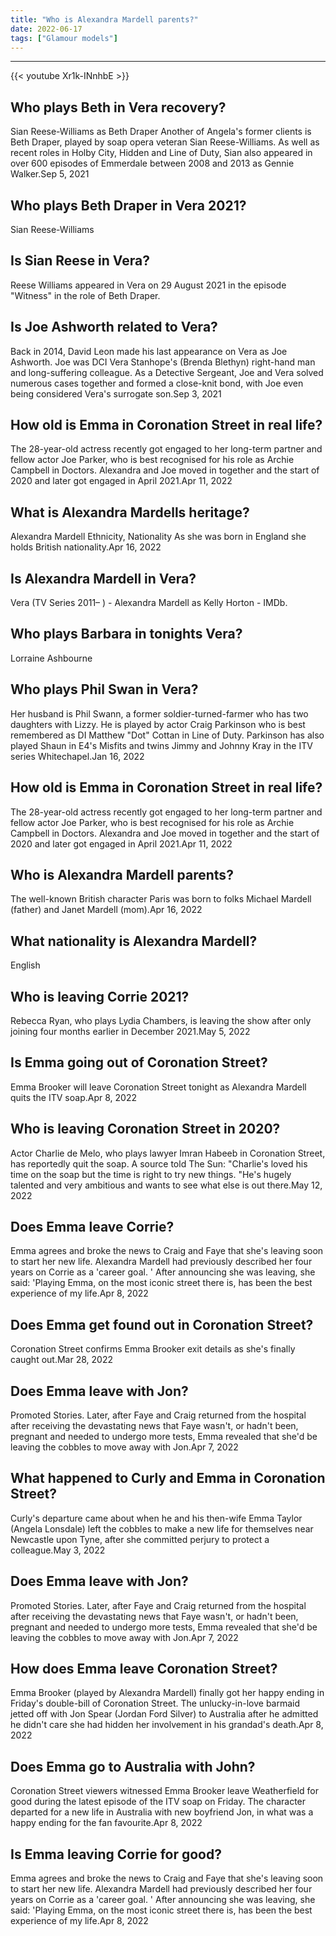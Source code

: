 ```yaml
---
title: "Who is Alexandra Mardell parents?"
date: 2022-06-17
tags: ["Glamour models"]
---
```


---
{{< youtube Xr1k-INnhbE >}}
## Who plays Beth in Vera recovery?
Sian Reese-Williams as Beth Draper Another of Angela's former clients is Beth Draper, played by soap opera veteran Sian Reese-Williams. As well as recent roles in Holby City, Hidden and Line of Duty, Sian also appeared in over 600 episodes of Emmerdale between 2008 and 2013 as Gennie Walker.Sep 5, 2021

## Who plays Beth Draper in Vera 2021?
Sian Reese-Williams

## Is Sian Reese in Vera?
Reese Williams appeared in Vera on 29 August 2021 in the episode "Witness" in the role of Beth Draper.

## Is Joe Ashworth related to Vera?
Back in 2014, David Leon made his last appearance on Vera as Joe Ashworth. Joe was DCI Vera Stanhope's (Brenda Blethyn) right-hand man and long-suffering colleague. As a Detective Sergeant, Joe and Vera solved numerous cases together and formed a close-knit bond, with Joe even being considered Vera's surrogate son.Sep 3, 2021

## How old is Emma in Coronation Street in real life?
The 28-year-old actress recently got engaged to her long-term partner and fellow actor Joe Parker, who is best recognised for his role as Archie Campbell in Doctors. Alexandra and Joe moved in together and the start of 2020 and later got engaged in April 2021.Apr 11, 2022

## What is Alexandra Mardells heritage?
Alexandra Mardell Ethnicity, Nationality As she was born in England she holds British nationality.Apr 16, 2022

## Is Alexandra Mardell in Vera?
Vera (TV Series 2011– ) - Alexandra Mardell as Kelly Horton - IMDb.

## Who plays Barbara in tonights Vera?
Lorraine Ashbourne

## Who plays Phil Swan in Vera?
Her husband is Phil Swann, a former soldier-turned-farmer who has two daughters with Lizzy. He is played by actor Craig Parkinson who is best remembered as DI Matthew "Dot" Cottan in Line of Duty. Parkinson has also played Shaun in E4's Misfits and twins Jimmy and Johnny Kray in the ITV series Whitechapel.Jan 16, 2022

## How old is Emma in Coronation Street in real life?
The 28-year-old actress recently got engaged to her long-term partner and fellow actor Joe Parker, who is best recognised for his role as Archie Campbell in Doctors. Alexandra and Joe moved in together and the start of 2020 and later got engaged in April 2021.Apr 11, 2022

## Who is Alexandra Mardell parents?
The well-known British character Paris was born to folks Michael Mardell (father) and Janet Mardell (mom).Apr 16, 2022

## What nationality is Alexandra Mardell?
English

## Who is leaving Corrie 2021?
Rebecca Ryan, who plays Lydia Chambers, is leaving the show after only joining four months earlier in December 2021.May 5, 2022

## Is Emma going out of Coronation Street?
Emma Brooker will leave Coronation Street tonight as Alexandra Mardell quits the ITV soap.Apr 8, 2022

## Who is leaving Coronation Street in 2020?
Actor Charlie de Melo, who plays lawyer Imran Habeeb in Coronation Street, has reportedly quit the soap. A source told The Sun: "Charlie's loved his time on the soap but the time is right to try new things. "He's hugely talented and very ambitious and wants to see what else is out there.May 12, 2022

## Does Emma leave Corrie?
Emma agrees and broke the news to Craig and Faye that she's leaving soon to start her new life. Alexandra Mardell had previously described her four years on Corrie as a 'career goal. ' After announcing she was leaving, she said: 'Playing Emma, on the most iconic street there is, has been the best experience of my life.Apr 8, 2022

## Does Emma get found out in Coronation Street?
Coronation Street confirms Emma Brooker exit details as she's finally caught out.Mar 28, 2022

## Does Emma leave with Jon?
Promoted Stories. Later, after Faye and Craig returned from the hospital after receiving the devastating news that Faye wasn't, or hadn't been, pregnant and needed to undergo more tests, Emma revealed that she'd be leaving the cobbles to move away with Jon.Apr 7, 2022

## What happened to Curly and Emma in Coronation Street?
Curly's departure came about when he and his then-wife Emma Taylor (Angela Lonsdale) left the cobbles to make a new life for themselves near Newcastle upon Tyne, after she committed perjury to protect a colleague.May 3, 2022

## Does Emma leave with Jon?
Promoted Stories. Later, after Faye and Craig returned from the hospital after receiving the devastating news that Faye wasn't, or hadn't been, pregnant and needed to undergo more tests, Emma revealed that she'd be leaving the cobbles to move away with Jon.Apr 7, 2022

## How does Emma leave Coronation Street?
Emma Brooker (played by Alexandra Mardell) finally got her happy ending in Friday's double-bill of Coronation Street. The unlucky-in-love barmaid jetted off with Jon Spear (Jordan Ford Silver) to Australia after he admitted he didn't care she had hidden her involvement in his grandad's death.Apr 8, 2022

## Does Emma go to Australia with John?
Coronation Street viewers witnessed Emma Brooker leave Weatherfield for good during the latest episode of the ITV soap on Friday. The character departed for a new life in Australia with new boyfriend Jon, in what was a happy ending for the fan favourite.Apr 8, 2022

## Is Emma leaving Corrie for good?
Emma agrees and broke the news to Craig and Faye that she's leaving soon to start her new life. Alexandra Mardell had previously described her four years on Corrie as a 'career goal. ' After announcing she was leaving, she said: 'Playing Emma, on the most iconic street there is, has been the best experience of my life.Apr 8, 2022

